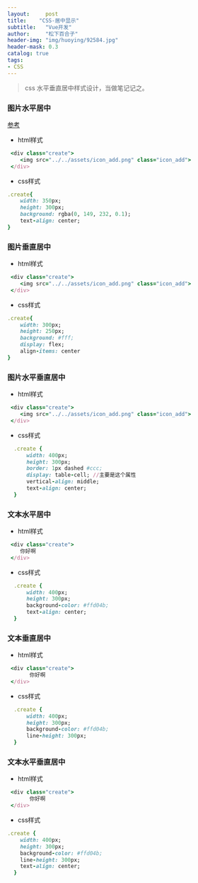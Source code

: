 ```yaml
---
layout:     post
title:    "CSS-居中显示"
subtitle:   "Vue开发"
author:     "松下百合子"
header-img: "img/huoying/92584.jpg"
header-mask: 0.3
catalog: true
tags:
- CSS
---
```


> css 水平垂直居中样式设计，当做笔记记之。

### 图片水平居中

[参考](https://zhidao.baidu.com/question/537179073.html) 

- html样式

```ruby
 <div class="create">
    <img src="../../assets/icon_add.png" class="icon_add">  
 </div>
```


- css样式

```ruby
.create{
    width: 350px;
    height: 300px;
    background: rgba(0, 149, 232, 0.1);
    text-align: center;
}
```

### 图片垂直居中

- html样式

```ruby
 <div class="create">
    <img src="../../assets/icon_add.png" class="icon_add">  
 </div>
```

- css样式

```ruby
.create{
    width: 300px;
    height: 250px;
    background: #fff;
    display: flex;
    align-items: center
}
```

### 图片水平垂直居中

- html样式

```ruby
 <div class="create">
    <img src="../../assets/icon_add.png" class="icon_add">  
 </div>
```

- css样式

```ruby
  .create {
      width: 400px;
      height: 300px;
      border: 1px dashed #ccc;
      display: table-cell; //主要是这个属性
      vertical-align: middle;
      text-align: center;
  }
```

### 文本水平居中

- html样式

```ruby
 <div class="create">
    你好啊
 </div>
```

- css样式

```ruby
  .create {
      width: 400px;
      height: 300px;
      background-color: #ffd04b;
      text-align: center;
  }
```

### 文本垂直居中

- html样式

```ruby
 <div class="create">
       你好啊
 </div>
```

- css样式

```ruby
  .create {
      width: 400px;
      height: 300px;
      background-color: #ffd04b;
      line-height: 300px;
  }
```

### 文本水平垂直居中

- html样式

```ruby
 <div class="create">
       你好啊
 </div>
```

- css样式

```ruby
.create {
    width: 400px;
    height: 300px;
    background-color: #ffd04b;
    line-height: 300px;
    text-align: center;
  }
```













